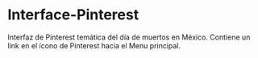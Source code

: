 # Interface-Pinterest
Interfaz de Pinterest temática del día de muertos en México. Contiene un link en el ícono de Pinterest hacia el Menu principal. 
